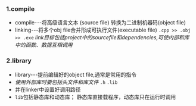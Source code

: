 ### 1.compile

- compile---将高级语言文本 (source file) 转换为二进制机器码(object file)
- linking---将多个obj file合并形成可执行文件(executable file)
``.cpp >> .obj >> .exe`` 
*link目标包括project中的sourcefile和dependencies,可使内部和库中的函数、数据互相调用*
### 2.library
- library---提前编辑好的object file,通常是常用的指令
- *使用外部库时要包括头文件和库文件* `.h` `.lib`
- 并在linker中设置好调用路径
- `lib`包括静态库和动态库； 静态库直接载程序，动态库只在运行时调用
